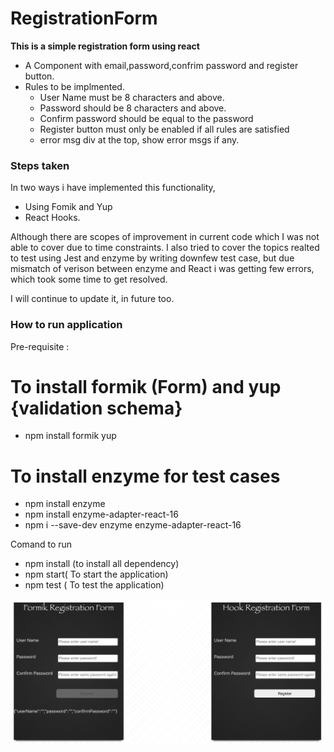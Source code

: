 # RegistrationForm
**This is a simple registration form using react**

* A Component with email,password,confrim password and register button.
* Rules to be implmented.
    - User Name must be 8 characters and above.
    - Password should be 8 characters and above.
    - Confirm password should be equal to the password 
    - Register button must only be enabled if all rules are satisfied
    - error msg div at the top, show error msgs if any.


### Steps taken
In two ways i have implemented this functionality,
- Using Fomik and Yup
- React Hooks.

Although there are  scopes of improvement in current code which I was not able to cover due to time constraints.
I also tried to cover the topics realted to test using Jest and enzyme by writing downfew test case, but due 
mismatch of verison between enzyme and React i was getting few errors, which took some time to get resolved.

I will continue to update it, in future too.

### How to run application

Pre-requisite :
# To install formik (Form) and yup {validation schema}
- npm install formik yup 
# To install enzyme for test cases
- npm install enzyme
- npm install enzyme-adapter-react-16
- npm i --save-dev enzyme enzyme-adapter-react-16

Comand to run
- npm install (to install all dependency)
- npm start( To start the application)
- npm test ( To test the application)

![alt text](https://github.com/amitinngp/RegistrationForm/blob/main/Two%20ways%20of%20implementation.png)
